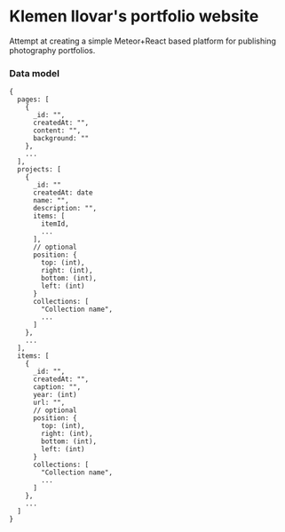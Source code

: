 # Klemen Ilovar's portfolio website
Attempt at creating a simple Meteor+React based platform for publishing photography portfolios.

### Data model
```
{
  pages: [
    {
      _id: "",
      createdAt: "",
      content: "",
      background: ""
    },
    ...
  ],
  projects: [
    {
      _id: ""
      createdAt: date
      name: "",
      description: "",
      items: [
        itemId,
        ...
      ],
      // optional
      position: {
        top: (int),
        right: (int),
        bottom: (int),
        left: (int)
      }
      collections: [
        "Collection name",
        ...
      ]
    },
    ...
  ],
  items: [
    {
      _id: "",
      createdAt: "",
      caption: "",
      year: (int)
      url: "",
      // optional
      position: {
        top: (int),
        right: (int),
        bottom: (int),
        left: (int)
      }
      collections: [
        "Collection name",
        ...
      ]
    },
    ...
  ]
}
```

